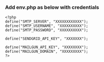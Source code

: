 ### Add env.php as below with credentials
```
<?php 
define("SMTP_SERVER", "XXXXXXXXXXXX");
define("SMTP_USERNAME", "XXXXXXXXXX");
define("SMTP_PASSWORD", "XXXXXXXXXX");

define("SENDGRID_API_KEY", "XXXXXXX");

define("MAILGUN_API_KEY", "XXXXXXXX");
define("MAILGUN_DOMAIN", "XXXXXXXXX");
?>
```

